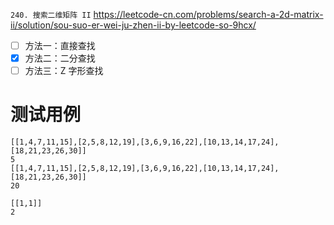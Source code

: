 
`240. 搜索二维矩阵 II` https://leetcode-cn.com/problems/search-a-2d-matrix-ii/solution/sou-suo-er-wei-ju-zhen-ii-by-leetcode-so-9hcx/
- [ ] 方法一：直接查找
- [x] 方法二：二分查找
- [ ] 方法三：Z 字形查找

# 测试用例

```
[[1,4,7,11,15],[2,5,8,12,19],[3,6,9,16,22],[10,13,14,17,24],[18,21,23,26,30]]
5
[[1,4,7,11,15],[2,5,8,12,19],[3,6,9,16,22],[10,13,14,17,24],[18,21,23,26,30]]
20

[[1,1]]
2
```
